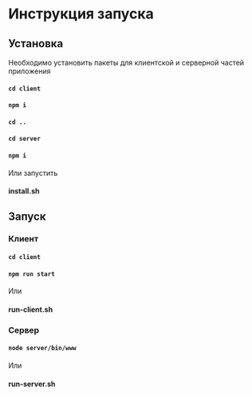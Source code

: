 # Инструкция запуска

## Установка

Необходимо установить пакеты для клиентской и серверной частей приложения 
#### `cd client`
#### `npm i`
#### `cd ..`
#### `cd server`
#### `npm i`
Или запустить 
#### install.sh

## Запуск
### Клиент
#### `cd client`
#### `npm run start`
Или
#### run-client.sh
### Сервер
#### `node server/bin/www`
Или
#### run-server.sh

